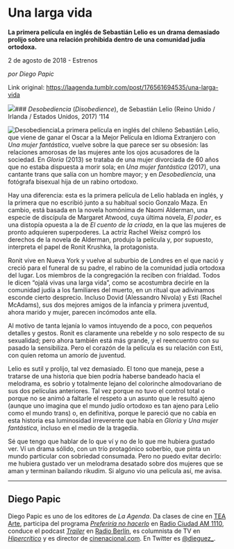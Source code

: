 # Una larga vida

**La primera película en inglés de Sebastián Lelio es un drama demasiado prolijo sobre una relación prohibida dentro de una comunidad judía ortodoxa.**

2 de agosto de 2018 - Estrenos

_por Diego Papic_

Link original: https://laagenda.tumblr.com/post/176561694535/una-larga-vida

![](https://64.media.tumblr.com/b76a76d8390d8a53e9bdc11ffc126957/tumblr_inline_pcv032chHr1t6q87u_500.jpg)### *Desobediencia* (*Disobedience*), de Sebastián Lelio (Reino Unido / Irlanda / Estados Unidos, 2017) ‘114

![Desobediencia](https://64.media.tumblr.com/b76a76d8390d8a53e9bdc11ffc126957/tumblr_inline_pcumkymGlI1t6q87u_400.jpg)La primera película en inglés del chileno Sebastián Lelio, que viene de ganar el Oscar a la Mejor Película en Idioma Extranjero con *Una mujer fantástica*, vuelve sobre la que parece ser su obsesión: las relaciones amorosas de las mujeres ante los ojos acusadores de la sociedad. En *Gloria* (2013) se trataba de una mujer divorciada de 60 años que no estaba dispuesta a morir sola; en *Una mujer fantástica* (2017), una cantante trans que salía con un hombre mayor; y en *Desobediencia*, una fotógrafa bisexual hija de un rabino ortodoxo.

Hay una diferencia: esta es la primera película de Lelio hablada en inglés, y la primera que no escribió junto a su habitual socio Gonzalo Maza. En cambio, está basada en la novela homónima de Naomi Alderman, una especie de discípula de Margaret Atwood, cuya última novela, *El poder*, es una distopía opuesta a la de *El cuento de la criada*, en la que las mujeres de pronto adquieren superpoderes. La actriz Rachel Weisz compró los derechos de la novela de Alderman, produjo la película y, por supuesto, interpreta el papel de Ronit Krushka, la protagonista.

Ronit vive en Nueva York y vuelve al suburbio de Londres en el que nació y creció para el funeral de su padre, el rabino de la comunidad judía ortodoxa del lugar. Los miembros de la congregación la reciben con frialdad. Todos le dicen “ojalá vivas una larga vida”, como se acostumbra decirle en la comunidad judía a los familiares del muerto, en un ritual que adivinamos esconde cierto desprecio. Incluso Dovid (Alessandro Nivola) y Esti (Rachel McAdams), sus dos mejores amigos de la infancia y primera juventud, ahora marido y mujer, parecen incómodos ante ella.

Al motivo de tanta lejanía lo vamos intuyendo de a poco, con pequeños detalles y gestos. Ronit es claramente una rebelde y no solo respecto de su sexualidad; pero ahora también está más grande, y el reencuentro con su pasado la sensibiliza. Pero el corazón de la película es su relación con Esti, con quien retoma un amorío de juventud.

Lelio es sutil y prolijo, tal vez demasiado. El tono que maneja, pese a tratarse de una historia que bien podría haberse bandeado hacia el melodrama, es sobrio y totalmente lejano del colorinche almodovariano de sus dos películas anteriores. Tal vez porque no tuvo el control total o porque no se animó a faltarle el respeto a un asunto que le resultó ajeno (aunque uno imagina que el mundo judío ortodoxo es tan ajeno para Lelio como el mundo trans) o, en definitiva, porque le pareció que no cabía en esta historia esa luminosidad irreverente que había en *Gloria* y *Una mujer fantástica*, incluso en el medio de la tragedia.

Sé que tengo que hablar de lo que ví y no de lo que me hubiera gustado ver. Ví un drama sólido, con un trío protagónico soberbio, que pinta un mundo particular con sobriedad consumada. Pero no puedo evitar decirlo: me hubiera gustado ver un melodrama desatado sobre dos mujeres que se aman y terminan bailando rikudim. Si alguno vio una película así, me avisa.

  




---

 Diego Papic
------------

 Diego Papic es uno de los editores de *La Agenda*. Da clases de cine en [TEA Arte](http://tea-arte.com.ar/), participa del programa *[Preferiría no hacerlo](http://preferiria-no-hacerlo.tumblr.com/)* en [Radio Ciudad AM 1110](http://www.buenosaires.gob.ar/radiociudad), conduce el podcast *[Trailer](http://www.radioberlin.com.ar/programas/trailer)* en [Radio Berlín](http://www.radioberlin.com.ar/), es columnista de TV en *[Hipercrítico](http://hipercritico.com/)* y es director de [cinenacional.com](http://www.cinenacional.com/). En Twitter es [@dieguez\_](https://twitter.com/dieguez_). 

